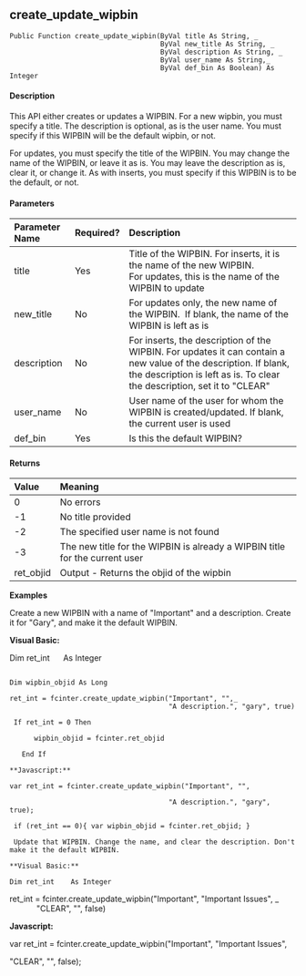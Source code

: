 create_update_wipbin
----------------------

```
Public Function create_update_wipbin(ByVal title As String, _
                                     ByVal new_title As String, _
                                     ByVal description As String, _
                                     ByVal user_name As String,_
                                     ByVal def_bin As Boolean) As Integer
```

#### Description

This API either creates or updates a WIPBIN. For a new wipbin, you must specify a title. The description is optional, as is the user name. You must specify if this WIPBIN will be the default wipbin, or not.

For updates, you must specify the title of the WIPBIN. You may change the name of the WIPBIN, or leave it as is. You may leave the description as is, clear it, or change it. As with inserts, you must specify if this WIPBIN is to be the default, or not.

#### Parameters

| Parameter Name | Required? | Description |
|:--- |:--- |:--- |
| title | Yes | Title of the WIPBIN. For inserts, it is the name of the new WIPBIN. For updates, this is the name of the WIPBIN to update |
| new_title | No | For updates only, the new name of the WIPBIN.  If blank, the name of the WIPBIN is left as is |
| description | No | For inserts, the description of the WIPBIN. For updates it can contain a new value of the description. If blank, the description is left as is. To clear the description, set it to "CLEAR" |
| user_name | No | User name of the user for whom the WIPBIN is created/updated. If blank, the current user is used |
| def_bin | Yes | Is this the default WIPBIN? |

#### Returns

| Value | Meaning |
|:--- |:--- |
| 0 | No errors |
| -1 | No title provided |
| -2 | The specified user name is not found |
| -3 | The new title for the WIPBIN is already a WIPBIN title for the current user |
| ret_objid | Output - Returns the objid of the wipbin |

**Examples**

Create a new WIPBIN with a name of "Important" and a description. Create it for "Gary", and make it the default WIPBIN.

**Visual Basic:**

Dim ret_int      As Integer
```

Dim wipbin_objid As Long

ret_int = fcinter.create_update_wipbin("Important", "",_
                                       "A description.", "gary", true)

 If ret_int = 0 Then

      wipbin_objid = fcinter.ret_objid

   End If

**Javascript:**

var ret_int = fcinter.create_update_wipbin("Important", "",

                                       "A description.", "gary", true);

 if (ret_int == 0){ var wipbin_objid = fcinter.ret_objid; }

 Update that WIPBIN. Change the name, and clear the description. Don't make it the default WIPBIN.

**Visual Basic:**

Dim ret_int    As Integer
```

ret_int = fcinter.create_update_wipbin("Important", "Important Issues", _
            "CLEAR", "", false)

**Javascript:**

var ret_int = fcinter.create_update_wipbin("Important", "Important Issues",

"CLEAR", "", false);